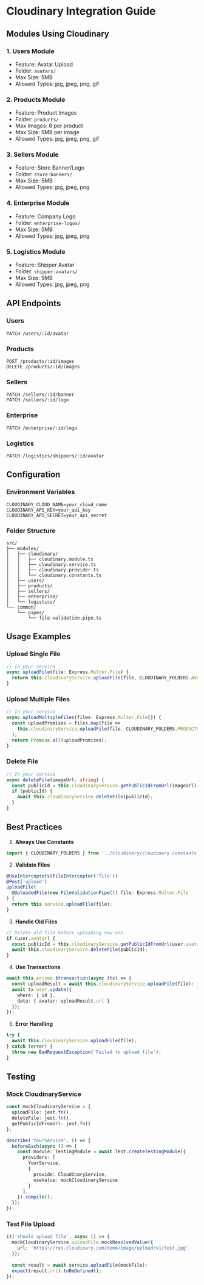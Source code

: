 # Cloudinary Integration Guide

## Modules Using Cloudinary

### 1. Users Module
- Feature: Avatar Upload
- Folder: `avatars/`
- Max Size: 5MB
- Allowed Types: jpg, jpeg, png, gif

### 2. Products Module
- Feature: Product Images
- Folder: `products/`
- Max Images: 8 per product
- Max Size: 5MB per image
- Allowed Types: jpg, jpeg, png, gif

### 3. Sellers Module
- Feature: Store Banner/Logo
- Folder: `store-banners/`
- Max Size: 5MB
- Allowed Types: jpg, jpeg, png

### 4. Enterprise Module
- Feature: Company Logo
- Folder: `enterprise-logos/`
- Max Size: 5MB
- Allowed Types: jpg, jpeg, png

### 5. Logistics Module
- Feature: Shipper Avatar
- Folder: `shipper-avatars/`
- Max Size: 5MB
- Allowed Types: jpg, jpeg, png

## API Endpoints

### Users
```
PATCH /users/:id/avatar
```

### Products
```
POST /products/:id/images
DELETE /products/:id/images
```

### Sellers
```
PATCH /sellers/:id/banner
PATCH /sellers/:id/logo
```

### Enterprise
```
PATCH /enterprise/:id/logo
```

### Logistics
```
PATCH /logistics/shippers/:id/avatar
```

## Configuration

### Environment Variables
```env
CLOUDINARY_CLOUD_NAME=your_cloud_name
CLOUDINARY_API_KEY=your_api_key
CLOUDINARY_API_SECRET=your_api_secret
```

### Folder Structure
```
src/
├── modules/
│   ├── cloudinary/
│   │   ├── cloudinary.module.ts
│   │   ├── cloudinary.service.ts
│   │   ├── cloudinary.provider.ts
│   │   └── cloudinary.constants.ts
│   ├── users/
│   ├── products/
│   ├── sellers/
│   ├── enterprise/
│   └── logistics/
└── common/
    └── pipes/
        └── file-validation.pipe.ts
```

## Usage Examples

### Upload Single File
```typescript
// In your service
async uploadFile(file: Express.Multer.File) {
  return this.cloudinaryService.uploadFile(file, CLOUDINARY_FOLDERS.AVATARS);
}
```

### Upload Multiple Files
```typescript
// In your service
async uploadMultipleFiles(files: Express.Multer.File[]) {
  const uploadPromises = files.map(file => 
    this.cloudinaryService.uploadFile(file, CLOUDINARY_FOLDERS.PRODUCTS)
  );
  return Promise.all(uploadPromises);
}
```

### Delete File
```typescript
// In your service
async deleteFile(imageUrl: string) {
  const publicId = this.cloudinaryService.getPublicIdFromUrl(imageUrl);
  if (publicId) {
    await this.cloudinaryService.deleteFile(publicId);
  }
}
```

## Best Practices

1. **Always Use Constants**
```typescript
import { CLOUDINARY_FOLDERS } from '../cloudinary/cloudinary.constants';
```

2. **Validate Files**
```typescript
@UseInterceptors(FileInterceptor('file'))
@Post('upload')
uploadFile(
  @UploadedFile(new FileValidationPipe()) file: Express.Multer.File
) {
  return this.service.uploadFile(file);
}
```

3. **Handle Old Files**
```typescript
// Delete old file before uploading new one
if (user.avatar) {
  const publicId = this.cloudinaryService.getPublicIdFromUrl(user.avatar);
  await this.cloudinaryService.deleteFile(publicId);
}
```

4. **Use Transactions**
```typescript
await this.prisma.$transaction(async (tx) => {
  const uploadResult = await this.cloudinaryService.uploadFile(file);
  await tx.user.update({
    where: { id },
    data: { avatar: uploadResult.url }
  });
});
```

5. **Error Handling**
```typescript
try {
  await this.cloudinaryService.uploadFile(file);
} catch (error) {
  throw new BadRequestException('Failed to upload file');
}
```

## Testing

### Mock CloudinaryService
```typescript
const mockCloudinaryService = {
  uploadFile: jest.fn(),
  deleteFile: jest.fn(),
  getPublicIdFromUrl: jest.fn()
};

describe('YourService', () => {
  beforeEach(async () => {
    const module: TestingModule = await Test.createTestingModule({
      providers: [
        YourService,
        {
          provide: CloudinaryService,
          useValue: mockCloudinaryService
        }
      ],
    }).compile();
  });
});
```

### Test File Upload
```typescript
it('should upload file', async () => {
  mockCloudinaryService.uploadFile.mockResolvedValue({
    url: 'https://res.cloudinary.com/demo/image/upload/v1/test.jpg'
  });
  
  const result = await service.uploadFile(mockFile);
  expect(result.url).toBeDefined();
});
```